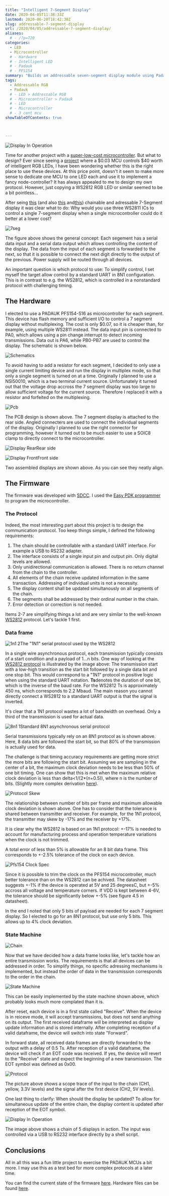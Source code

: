 ```yaml
---
title: "Intelligent 7-Segment Display"
date: 2020-04-05T11:38:33Z
lastmod: 2020-06-20T18:42:30Z
slug: addressable-7-segment-display
url: /2020/04/05/addressable-7-segment-display/
aliases:
  # - /?p=720
categories:
  - LED
  - Microcontroller
  # - Hardware
  # - Intelligent LED
  # - Padauk
  # - PFS154
summary: "Builds an addressable seven-segment display module using Padauk MCUs, covering protocol details and firmware." 
tags:
  - Addressable RGB
  - Padauk
  # - LED > Addressable RGB
  # - Microcontroller > Padauk
  # - LED
  # - Microcontroller
  # - 3 cent mcu
showTableOfContents: true



---
```


![Display In Operation](display_in_operation.jpg)

Time for another project with a [super-low-cost microcontroller](/2019/08/12/the-terrible-3-cent-mcu/). But what to design? Ever since seeing a [project](https://hackaday.com/2019/04/26/making-a-three-cent-microcontroller-useful/) where a $0.03 MCU controls $40 worth of intelligent RGB LEDs, I have been wondering whether this is the right place to use these devices. At this price point, doesn't it seem to make more sense to dedicate one MCU to one LED each and use it to implement a fancy node-controller? It has always appealed to me to design my own protocol. However, just copying a WS2812 RGB LED or similar seemed to be a bit pointless...

After seing [this](https://hackaday.com/2019/01/12/addressable-7-segment-displays-may-make-multiplexing-a-thing-of-the-past/) (and also [this](https://electronoobs.io/tutorial/37#) and[this](https://www.rgbdigit.com/rgbdigit/)) chainable and adressable 7-Segment display it was clear what to do: Why would you use three WS2811 ICs to control a single 7-segment display when a single microcontroller could do it better at a lower cost?

![7seg](7seg.png)

The figure above shows the general concept: Each segement has a serial data input and a serial data output which allows controlling the content of the display. The data from the input of each segment is forwarded to the next, so that it is possible to connect the next digit directly to the output of the previous. Power supply will be routed through all devices.

An important question is which protocol to use: To simplify control, I set myself the target allow control by a standard UART in 8N1 configuration. This is in contrast to e.g. the WS2812, which is controlled in a nonstandard protocol with challenging timing.

## The Hardware

I elected to use a PADAUK PFS154-S16 as microcontroller for each segment. This device has flash memory and sufficient I/O to control a 7 segment display without multiplexing. The cost is only $0.07, so it is cheaper than, for example, using multiple WS2811 instead. The data input pin is connected to PA0, which allows using a pin change interrupt to detect incoming transmissions. Data out is PA6, while PB0-PB7 are used to control the display.  The schematic is shown below.

![Schematics](schematics.png)

To avoid having to add a resistor for each segment, I decided to only use a single current limiting device and run the display in multiplex mode, so that only a single segment is turned on at a time. Originally I planned to use a NSI50010, which is a two terminal current source. Unfortunately it turned out that the voltage drop accross the 7 segment display was too large to allow sufficient voltage for the current source. Therefore I replaced it with a resistor and forfeited on the multiplexing.

![Pcb](pcb.png)

The PCB design is shown above. The 7 segment display is attached to the rear side. Angled connecters are used to connect the individual segments of the display. Originally I planned to use the right connector for programming, however it turned out to be much easier to use a SOIC8 clamp to directly connect to the microcontroller.

![Display Rear](display_rear.jpg)Rear side

![Display Front](display_front.jpg)Front side

Two assembled displays are shown above. As you can see they neatly align.

## The Firmware

The firmware was developed with [SDCC](http://sdcc.sourceforge.net/). I used the [Easy PDK programmer](https://free-pdk.github.io/) to program the microcontroller.

### The Protocol

Indeed, the most interesting part about this project is to design the communication protocol. Too keep things simple, I defined the following requirements:

1. The chain should be controllable with a standard UART interface. For example a USB to RS232 adapter.
2. The interface consists of a single input pin and output pin. Only digital levels are allowed.
3. Only unidirectional communication is allowed. There is no return channel from the chain to the controller.
4. All elements of the chain receive updated information in the same transaction. Addressing of individual units is not a necessity.
5. The display content shall be updated simultanously on all segments of the chain.
6. The segments shall be addressed by their ordinal number in the chain.
7. Error detection or correction is not needed.

Items 2-7 are simplifying things a lot and are very similar to the well-known [WS2812](/2014/01/14/light_ws2812-library-v2-0-part-i-understanding-the-ws2812/) protocol. Let's tackle 1 first.

### Data frame

![1n1 2](1n1-2.png)The "1N1" serial protocol used by the WS2812

In a single wire asynchronous protocol, each transmission typically consists of a start condition and a payload of 1...n bits. One way of looking at the [WS2812 protocol](/2014/01/19/light_ws2812-library-v2-0/) is illustrated by the image above: The transmission start with a low-high transition as the start bit followed by a single data bit and one stop bit. This would correspond to a "1N1" protocol in positive logic when using the standard UART notation. **Ts**denotes the duration of one bit, which is the inverse of the baud rate. For the WS2812 Ts is approximately 450 ns, which corresponds to 2.2 Mbaud. The main reason you cannot directly connect a WS2812 to a standard UART output is that the signal is inverted.

It's clear that a 1N1 protocol wastes a lot of bandwidth on overhead. Only a third of the transmission is used for actual data.

![8n1 1](8n1-1.png)Standard 8N1 asynchronous serial protocol

Serial transmissions typically rely on an 8N1 protocol as is shown above. Here, 8 data bits are followed the start bit, so that 80% of the transmission is actually used for data.

The challenge is that timing accuracy requirements are getting more strict the more bits are following the start bit. Assuming we are sampling in the center of a bit, the maximum clock deviation needs to be less than 50% of one bit timing. One can show that this is met when the maximum relative clock deviation is less than delta<1/(2*(n+0.5)), where n is the number of bits. (Slightly more complex derivation [here](https://www.allaboutcircuits.com/technical-articles/the-uart-baud-rate-clock-how-accurate-does-it-need-to-be/)).

![Protocol Skew](protocol-skew.png)

The relationship between number of bits per frame and maximum allowable clock deviation is shown above. One has to consider that the tolerance is shared between transmitter and receiver. For example, for the 1N1 protocol, the transmitter may skew by -17% and the receiver by +17%.

It is clear why the WS2812 is based on an 1N1 protocol: +-17% is needed to account for manufacturing process and operation temperature variations when the clock is not trimmed.

A total error of less than 5% is allowable for an 8 bit data frame. This corresponds to +-2.5% tolerance of the clock on each device.

![Pfs154 Clock Spec](pfs154_clock_spec.png)

Since it is possible to trim the clock on the PFS154 microcontroller, much better tolerance than on the WS2812 can be achived. The datasheet suggests +-1% if the device is operated at 5V and 25 degreesC, but +-5% accross all voltage and temperature corners.  If VDD is kept between 4-6V, the tolerance should be significantly below +-5% (see figure 4.5 in datasheet).

In the end I noted that only 5 bits of payload are needed for each 7 segment display. So I elected to go for an 8N1 protocol, but use only 5 bits. This allows up to 4% clock deviation.

### State Machine

![Chain](chain.png)

Now that we have decided how a data frame looks like, let's tackle how an entire transmission works. The requirements is that all devices can be addressed in order. To simplify things, no specific adressing mechanisms is implemented, but instead the order of data in the transmission corresponds to the order in the chain.

![State Machine](state_machine.png)

This can be easily implemented by the state machine shown above, which probably looks much more complated than it is.

After reset, each device is in a first state called "Receive". When the device is in reiceve mode, it will accept transmissions, but does not send anything on its output. The first received dataframe will be interpreted as display update information and is stored internally. After completing reception of a valid dataframe, the device will switch into state "Forward".

In forward state, all received data frames are directly forwarded to the output with a delay of 0.5 Ts. After reception of a valid dataframe, the device will check if an EOT code was received. If yes, the device will revert to the "Receive" state and expect the beginning of a new transmission. The EOT symbol was defined as 0x00.

![Protocol](protocol.png)

The picture above shows a scope trace of the input to the chain (CH1, yellow, 3.3V levels) and the signal after the first device (CH2, 5V levels).

One last thing to clarify: When should the display be updated? To allow for simultaneous update of the entire chain, the display content is updated after reception of the EOT symbol.

![Display In Operation](display_in_operation.jpg)

The image above shows a chain of 5 displays in action. The input was controlled via a USB to RS232 interface directly by a shell script.

## Conclusions

All in all this was a fun little project to exercise the PADAUK MCUs a bit more. I may use this as a test bed for more complex protocols at a later time.

You can find the current state of the firmware [here](https://github.com/cpldcpu/SimPad/tree/master/Toolchain/examples/chainable_display). Hardware files can be found [here](https://hackaday.io/project/170762-intelligent-7-segment-display-based-on-padauk-mcu).
